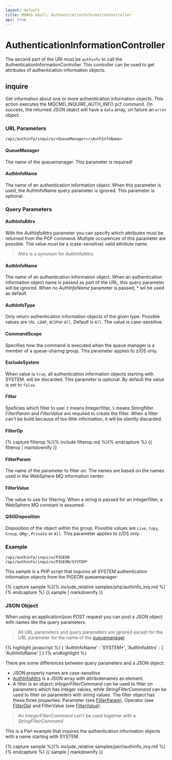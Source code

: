 ```yaml
---
layout: default
title: MQWeb &bull; AuthenticationInformationController
api: true
---
```

AuthenticationInformationController
===================================

The second part of the URI must be `authinfo` to call the AuthenticationInformationController.
This controller can be used to get attributes of authentication information objects.

## <a name="inquire"></a>inquire
Get information about one or more authentication information objects.
This action executes the MQCMD_INQUIRE_AUTH_INFO pcf command. On success, the
returned JSON object will have a `data` array, on failure an `error` object.

### <a name="inquireUrl"></a>URL Parameters
`/api/authinfo/inquire/<QueueManager>/<AuthInfoName>`

#### <a name="inquireURLQueuemanager"></a>QueueManager
The name of the queuemanager. This parameter is required!

#### <a name="inquireURLAuthInfoName"></a>AuthInfoName
The name of an authentication information object. When this parameter is used, the AuthInfoName query parameter is ignored.
This parameter is optional.

### <a name="inquireQuery"></a>Query Parameters

#### <a name="inqueryQueryAuthInfoAttrs"></a>AuthInfoAttrs
With the *AuthInfoAttrs* parameter you can specify which attributes must be returned from the PCF command. Multiple occurences of this parameter are possible. The value must be a (case-sensitive) valid attribute name.

> Attrs is a synonym for AuthInfoAttrs

#### <a name="inquiryQueryAuthInfoName"></a>AuthInfoName
The name of an authentication information object. When an authentication information object name is passed as
part of the URL, this query parameter will be ignored. When no
*AuthInfoName* parameter is passed, * wil be used as default.

#### <a name="inquiryQueryAuthInfoType"></a>AuthInfoType
Only return authentication information objects of the given type. Possible values are `CRL LDAP`, `OCSP`or `All`.
Default is `All`. The value is case-sensitive.

#### <a name="inquiryQueryCommandScope"></a>CommandScope
Specifies how the command is executed when the queue manager is a member of a queue-sharing group.
This parameter applies to z/OS only.

#### <a name="inquiryQueryExcludeSystem"></a>ExcludeSystem
When value is `true`, all authentication information objects starting with SYSTEM. will be discarded.
This parameter is optional. By default the value is set to `false`.

#### <a name="inquireQueryFilter"></a>Filter
Speficies which filter to use: `I` means Integerfilter, `S` means Stringfilter.
*FilterParam* and *FilterValue* are required to create the filter. When a filter can't be build
because of too little information, it will be silently discarded.

#### <a name="inquireQueryFilterOp"></a>FilterOp
{% capture filterop %}{% include filterop.md %}{% endcapture %}
{{ filterop | markdownify }}

#### <a name="inquireQueryFilterParam"></a>FilterParam
The name of the parameter to filter on. The names are based on the names used in the WebSphere MQ information center.

#### <a name="inquireQueryFilterValue"></a>FilterValue
The value to use for filtering. When a string is passed for an Integerfilter, a WebSphere MQ constant is assumed.

#### <a name="inquiryQueryQSGDisposition"></a>QSGDisposition

Disposition of the object within the group. Possible values are `Live`, `Copy`, `Group`, `QMgr`, `Private`
or `All`. This parameter applies to z/OS only.

### <a name="inquiryExample"></a>Example
`/api/authinfo/inquire/PIGEON`  
`/api/authinfo/inquire/PIGEON/SYSTEM*`

This sample is a PHP script that inquires all SYSTEM authentication information objects from the PIGEON
queuemanager:

{% capture sample %}{% include_relative samples/php/authinfo_inq.md %}{% endcapture %}
{{ sample | markdownify }}

### <a name="inquireJSON"></a>JSON Object
When using an application/json POST request you can post a JSON object with names like the
query parameters.

> All URL parameters and query parameters are ignored except for the URL parameter for
> the name of the [queuemanager](#inquireUrlQueueManager).

{% highlight javascript %}
{
  'AuthInfoName' : 'SYSTEM*',
  'AuthInfoAttrs' : [
    'AuthInfoName'
  ]
}
{% endhighlight %}

There are some differences between query parameters and a JSON object:

+ JSON property names are case-sensitive
+ [AuthInfoAttrs](#inquireQueryAuthInfoAttrs) is a JSON array with attributenames as element.
+ A filter is an object: *IntegerFilterCommand* can be used to filter on parameters which has
  integer values, while *StringFilterCommand* can be used to filter on parameters with string values.
  The filter object has these three properties: Parameter (see [FilterParam](#inquireQueryFilterParam)),
  Operator (see [FilterOp](#inquireQueryFilterOp)) and FilterValue (see [FilterValue](#inquireQueryFilterValue)).

> An *IntegerFilterCommand* can't be used together with a *StringFilterCommand*

This is a Perl example that inquires the authentication information objects with
a name starting with SYSTEM.

{% capture sample %}{% include_relative samples/perl/authinfo_inq.md %}{% endcapture %}
{{ sample | markdownify }}

